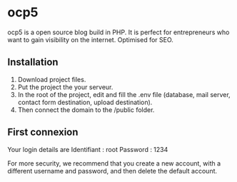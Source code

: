 # ocp5

ocp5 is a open source blog build in PHP. It is perfect for entrepreneurs who want to gain visibility on the internet.
Optimised for SEO.

## Installation
1. Download project files.
2. Put the project the your serveur.
2. In the root of the project, edit and fill the .env file (database, mail server, contact form destination, upload destination).
5. Then connect the domain to the /public folder.

## First connexion
Your login details are
Identifiant : root
Password : 1234

For more security, we recommend that you create a new account, with a different username and password, and then delete the default account.
